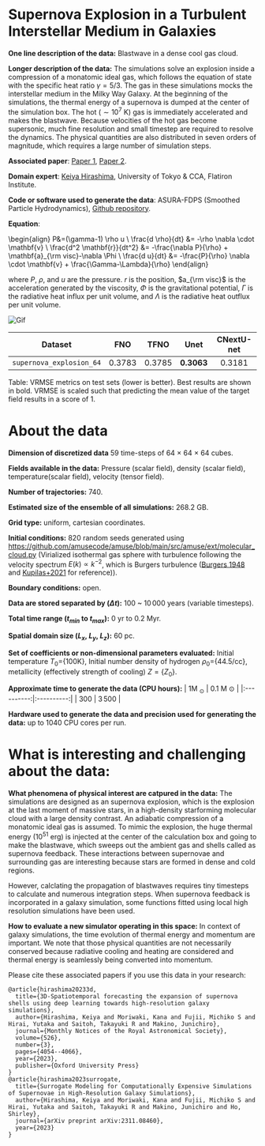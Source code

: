 # Supernova Explosion in a Turbulent Interstellar Medium in Galaxies

**One line description of the data:**
Blastwave in a dense cool gas cloud.

**Longer description of the data:**
The simulations solve an explosion inside a compression of a monatomic ideal gas, which follows the equation of state with the specific heat ratio $\gamma=5/3$.
The gas in these simulations mocks the interstellar medium in the Milky Way Galaxy.
At the beginning of the simulations, the thermal energy of a supernova is dumped at the center of the simulation box.
The hot ($\sim 10^7$ K) gas is immediately accelerated and makes the blastwave.
Because velocities of the hot gas become supersonic, much fine resolution and small timestep are required to resolve the dynamics.
The physical quantities are also distributed in seven orders of magnitude, which requires a large number of simulation steps.

**Associated paper**: [Paper 1](https://academic.oup.com/mnras/article/526/3/4054/7316686), [Paper 2](https://arxiv.org/abs/2311.08460).

**Domain expert**: [Keiya Hirashima](https://kyafuk.github.io/utokyo-hirashima/index.html), University of Tokyo & CCA, Flatiron Institute.

**Code or software used to generate the data**: ASURA-FDPS (Smoothed Particle Hydrodynamics), [Github repository](https://github.com/FDPS/FDPS).

**Equation**:


\begin{align}
P&=(\gamma-1) \rho u \\
\frac{d \rho}{dt} &= -\rho \nabla \cdot \mathbf{v} \\
\frac{d^2 \mathbf{r}}{dt^2}  &= -\frac{\nabla P}{\rho} + \mathbf{a}_{\rm visc}-\nabla \Phi \\
\frac{d u}{dt} &= -\frac{P}{\rho} \nabla \cdot \mathbf{v} + \frac{\Gamma-\Lambda}{\rho}
\end{align}


where $P$, $\rho$, and $u$ are the pressure. $r$ is the position, $a_{\rm visc}$ is the acceleration generated by the viscosity, $\Phi$ is the gravitational potential, $\Gamma$ is the radiative heat influx per unit volume, and $\Lambda$ is the radiative heat outflux per unit volume.

![Gif](https://users.flatironinstitute.org/~polymathic/data/the_well/datasets/supernova_explosion_64/gif/temperature_normalized.gif)

| Dataset    | FNO | TFNO  | Unet | CNextU-net
|:-:|:-:|:-:|:-:|:-:|
| `supernova_explosion_64`  | 0.3783 | 0.3785 |$\mathbf{0.3063}$|0.3181|

Table: VRMSE metrics on test sets (lower is better). Best results are shown in bold. VRMSE is scaled such that predicting the mean value of the target field results in a score of 1.

# About the data

**Dimension of discretized data** 59 time-steps of  64 $\times$ 64 $\times$ 64 cubes.

**Fields available in the data:**
Pressure (scalar field), density (scalar field), temperature(scalar field), velocity (tensor field).

**Number of trajectories:** 740.

**Estimated size of the ensemble of all simulations:** 268.2 GB.

**Grid type:** uniform, cartesian coordinates.

**Initial conditions:** $820$ random seeds generated using https://github.com/amusecode/amuse/blob/main/src/amuse/ext/molecular_cloud.py (Virialized isothermal gas sphere with turbulence following the velocity spectrum $E(k) \propto k^{-2}$, which is Burgers turbulence ([Burgers 1948](https://www.sciencedirect.com/science/article/abs/pii/S0065215608701005) and [Kupilas+2021](https://doi.org/10.1093/mnras/staa3889) for reference)).

**Boundary conditions:** open.

**Data are stored separated by ($\Delta t$):** $100$ ~ $10\,000$ years (variable timesteps).

**Total time range ($t_{min}$ to $t_{max}$):** $0$ yr to $0.2$ Myr.

**Spatial domain size ($L_x$, $L_y$, $L_z$):** 60 pc.

**Set of coefficients or non-dimensional parameters evaluated:** Initial temperature $T_0$=\{100K\}, Initial number density of hydrogen $\rho_0=$\{44.5/cc\}, metallicity (effectively strength of cooling) $Z=\{Z_0\}$.

**Approximate time to generate the data (CPU hours):**
| 1M $_\odot$ | 0.1 M $\odot$ |
|:----------:|:----------:|
| $300$ | $3\,500$ |

**Hardware used to generate the data and precision used for generating the data:** up to 1040 CPU cores per run.




# What is interesting and challenging about the data:

**What phenomena of physical interest are catpured in the data:**
The simulations are designed as an supernova explosion, which is the explosion at the last moment of massive stars, in a high-density starforming molecular cloud with a large density contrast. An adiabatic compression of a monatomic ideal gas is assumed.
To mimic the explosion, the huge thermal energy ($10^{51}$ erg) is injected at the center of the calculation box and going to make the blastwave, which sweeps out the ambient gas and shells called as supernova feedback. These interactions between supernovae and surrounding gas are interesting because stars are formed in dense and cold regions.

However, calclating the propagation of blastwaves requires tiny timesteps to calculate and numerous integration steps. When supernova feedback is incorporated in a galaxy simulation, some functions fitted using local high resolution simulations have been used.

**How to evaluate a new simulator operating in this space:**
In context of galaxy simulations, the time evolution of thermal energy and momentum are important. We note that those physical quantities are not necessarily conserved because radiative cooling and heating are considered and thermal energy is seamlessly being converted into momentum.

Please cite these associated papers if you use this data in your research:

```
@article{hirashima20233d,
  title={3D-Spatiotemporal forecasting the expansion of supernova shells using deep learning towards high-resolution galaxy simulations},
  author={Hirashima, Keiya and Moriwaki, Kana and Fujii, Michiko S and Hirai, Yutaka and Saitoh, Takayuki R and Makino, Junichiro},
  journal={Monthly Notices of the Royal Astronomical Society},
  volume={526},
  number={3},
  pages={4054--4066},
  year={2023},
  publisher={Oxford University Press}
}
@article{hirashima2023surrogate,
  title={Surrogate Modeling for Computationally Expensive Simulations of Supernovae in High-Resolution Galaxy Simulations},
  author={Hirashima, Keiya and Moriwaki, Kana and Fujii, Michiko S and Hirai, Yutaka and Saitoh, Takayuki R and Makino, Junichiro and Ho, Shirley},
  journal={arXiv preprint arXiv:2311.08460},
  year={2023}
}
```
